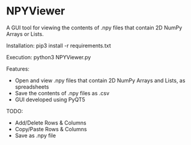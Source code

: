# NPYViewer
A GUI tool for viewing the contents of .npy files that contain 2D NumPy Arrays or Lists.

Installation:
pip3 install -r requirements.txt

Execution:
python3 NPYViewer.py

Features:
* Open and view .npy files that contain 2D NumPy Arrays and Lists, as spreadsheets
* Save the contents of .npy files as .csv
* GUI developed using PyQT5

TODO:
* Add/Delete Rows & Columns
* Copy/Paste Rows & Columns
* Save as .npy file
